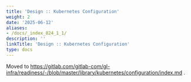 ```yaml
---
title: 'Design :: Kubernetes Configuration'
weight: 2
date: '2025-06-12'
aliases:
- /docs/_index_824_1_1/
description: ''
linkTitle: 'Design :: Kubernetes Configuration'
type: docs
---
```


Moved to https://gitlab.com/gitlab-com/gl-infra/readiness/-/blob/master/library/kubernetes/configuration/index.md .
